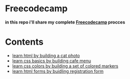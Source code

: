 # Freecodecamp

**in this repo i'll share my complete [Freecodecamp](https://www.freecodecamp.org/) procces**




# Contents
- [learn html by building a cat photo](https://github.com/abdurahmanjabiin/Freecodecamp/tree/main/01-learn%20html%20by%20building%20a%20cat%20photo)
- [learn css basics by building cafe menu](https://github.com/abdurahmanjabiin/Freecodecamp/tree/main/02-learn%20css%20basics%20by%20building%20cafe%20menu)
- [learn css colors by building a set of colored markers](https://github.com/abdurahmanjabiin/Freecodecamp/tree/main/03-learn%20css%20colors%20by%20building%20a%20set%20of%20colored%20markers)
- [learn html forms by buidling registration form](https://github.com/abdurahmanjabiin/Freecodecamp/tree/main/04-learn%20html%20forms%20by%20buidling%20registration%20form)


